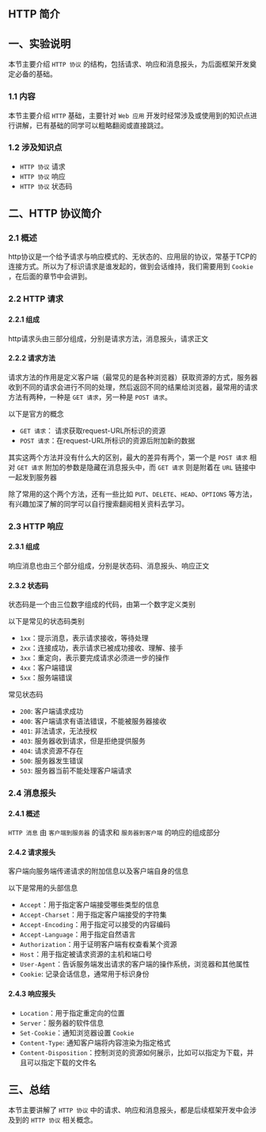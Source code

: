 ## HTTP 简介

## 一、实验说明
本节主要介绍 `HTTP 协议` 的结构，包括请求、响应和消息报头，为后面框架开发奠定必备的基础。

### 1.1 内容
本节主要介绍 `HTTP` 基础，主要针对 `Web 应用` 开发时经常涉及或使用到的知识点进行讲解，已有基础的同学可以粗略翻阅或直接跳过。

### 1.2 涉及知识点
* `HTTP 协议` 请求
* `HTTP 协议` 响应
* `HTTP 协议` 状态码

## 二、HTTP 协议简介
### 2.1 概述
http协议是一个给予请求与响应模式的、无状态的、应用层的协议，常基于TCP的连接方式。所以为了标识请求是谁发起的，做到会话维持，我们需要用到 `Cookie` ，在后面的章节中会讲到。

### 2.2 HTTP 请求
#### 2.2.1 组成
http请求头由三部分组成，分别是请求方法，消息报头，请求正文
#### 2.2.2 请求方法

请求方法的作用是定义客户端（最常见的是各种浏览器）获取资源的方式，服务器收到不同的请求会进行不同的处理，然后返回不同的结果给浏览器，最常用的请求方法有两种，一种是 `GET 请求`，另一种是 `POST 请求`。

以下是官方的概念
* `GET 请求`： 请求获取request-URL所标识的资源
* `POST 请求`：在request-URL所标识的资源后附加新的数据

其实这两个方法并没有什么大的区别，最大的差异有两个，第一个是 `POST 请求` 相对 `GET 请求` 附加的参数是隐藏在消息报头中，而 `GET 请求`  则是附着在 `URL` 链接中一起发到服务器

除了常用的这个两个方法，还有一些比如 `PUT`、`DELETE`、`HEAD`、`OPTIONS` 等方法，有兴趣加深了解的同学可以自行搜索翻阅相关资料去学习。

### 2.3 HTTP 响应
#### 2.3.1 组成
响应消息也由三个部分组成，分别是状态码、消息报头、响应正文
#### 2.3.2 状态码
状态码是一个由三位数字组成的代码，由第一个数字定义类别

以下是常见的状态码类别
* `1xx`：提示消息，表示请求接收，等待处理
* `2xx`：连接成功，表示请求已被成功接收、理解、接手
* `3xx`：重定向，表示要完成请求必须进一步的操作
* `4xx`：客户端错误
* `5xx`：服务端错误

常见状态码
* `200`: 客户端请求成功
* `400`: 客户端请求有语法错误，不能被服务器接收
* `401`: 非法请求，无法授权
* `403`: 服务器收到请求，但是拒绝提供服务
* `404`: 请求资源不存在
* `500`: 服务器发生错误
* `503`: 服务器当前不能处理客户端请求

### 2.4 消息报头
#### 2.4.1 概述
`HTTP 消息` 由 `客户端到服务器` 的请求和 `服务器到客户端` 的响应的组成部分
#### 2.4.2 请求报头
客户端向服务端传递请求的附加信息以及客户端自身的信息

以下是常用的头部信息
* `Accept`：用于指定客户端接受哪些类型的信息
* `Accept-Charset`：用于指定客户端接受的字符集
* `Accept-Encoding`：用于指定可以接受的内容编码
* `Accept-Language`：用于指定自然语言
* `Authorization`：用于证明客户端有权查看某个资源
* `Host`：用于指定被请求资源的主机和端口号
* `User-Agent`：告诉服务端发出请求的客户端的操作系统，浏览器和其他属性
* `Cookie`: 记录会话信息，通常用于标识身份

#### 2.4.3 响应报头
* `Location`：用于指定重定向的位置
* `Server`：服务器的软件信息
* `Set-Cookie`：通知浏览器设置 `Cookie`
* `Content-Type`: 通知客户端将内容渲染为指定格式
* `Content-Disposition`：控制浏览的资源如何展示，比如可以指定为下载，并且可以指定下载的文件名

## 三、总结
本节主要讲解了 `HTTP 协议` 中的请求、响应和消息报头，都是后续框架开发中会涉及到的 `HTTP 协议` 相关概念。
